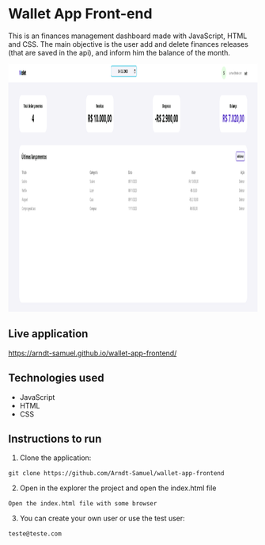 # Wallet App Front-end

This is an finances management dashboard made with JavaScript, HTML and CSS.
The main objective is the user add and delete finances releases (that are saved in the api), and inform him the balance of the month.

<img alt='wallet-app-sample-image' src='https://github.com/Arndt-Samuel/wallet-app-frontend/blob/main/sample.png' height='500'>

## Live application

https://arndt-samuel.github.io/wallet-app-frontend/

## Technologies used

- JavaScript
- HTML
- CSS

## Instructions to run

1. Clone the application:

```
git clone https://github.com/Arndt-Samuel/wallet-app-frontend
```

2. Open in the explorer the project and open the index.html file

```
Open the index.html file with some browser
```

3. You can create your own user or use the test user:

```
teste@teste.com
```